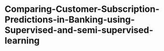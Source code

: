 # Comparing-Customer-Subscription-Predictions-in-Banking-using-Supervised-and-semi-supervised-learning